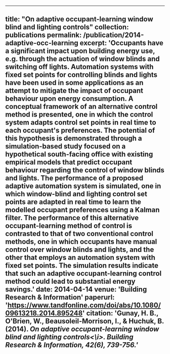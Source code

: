 ---
title: "On adaptive occupant-learning window blind and lighting controls"
collection: publications
permalink: /publication/2014-adaptive-occ-learning
excerpt: 'Occupants have a significant impact upon building energy use, e.g. through the actuation of window blinds and switching off lights. Automation systems with fixed set points for controlling blinds and lights have been used in some applications as an attempt to mitigate the impact of occupant behaviour upon energy consumption. A conceptual framework of an alternative control method is presented, one in which the control system adapts control set points in real time to each occupant's preferences. The potential of this hypothesis is demonstrated through a simulation-based study focused on a hypothetical south-facing office with existing empirical models that predict occupant behaviour regarding the control of window blinds and lights. The performance of a proposed adaptive automation system is simulated, one in which window-blind and lighting control set points are adapted in real time to learn the modelled occupant preferences using a Kalman filter. The performance of this alternative occupant-learning method of control is contrasted to that of two conventional control methods, one in which occupants have manual control over window blinds and lights, and the other that employs an automation system with fixed set points. The simulation results indicate that such an adaptive occupant-learning control method could lead to substantial energy savings.'
date: 2014-04-14
venue: 'Building Research & Information'
paperurl: 'https://www.tandfonline.com/doi/abs/10.1080/09613218.2014.895248'
citation: 'Gunay, H. B., O'Brien, W., Beausoleil-Morrison, I., & Huchuk, B. (2014). <i>On adaptive occupant-learning window blind and lighting controls<\i>. Building Research & Information, 42(6), 739-756.'
----
